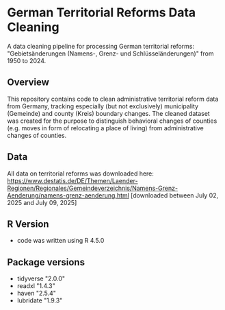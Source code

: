 # German Territorial Reforms Data Cleaning
A data cleaning pipeline for processing German territorial reforms: "Gebietsänderungen (Namens-, Grenz- und Schlüsseländerungen)" from 1950 to 2024.


## Overview
This repository contains code to clean administrative territorial reform data from Germany, tracking especially (but not exclusively) municipality (Gemeinde) and county (Kreis) boundary changes. The cleaned dataset was created for the purpose to distinguish behavioral changes of counties (e.g. moves in form of relocating a place of living) from administrative changes of counties. 


## Data
All data on territorial reforms was downloaded here: https://www.destatis.de/DE/Themen/Laender-Regionen/Regionales/Gemeindeverzeichnis/Namens-Grenz-Aenderung/namens-grenz-aenderung.html
[downloaded between July 02, 2025 and July 09, 2025]


## R Version
- code was written using R 4.5.0


## Package versions
- tidyverse "2.0.0"
- readxl "1.4.3"
- haven "2.5.4"
- lubridate "1.9.3"
